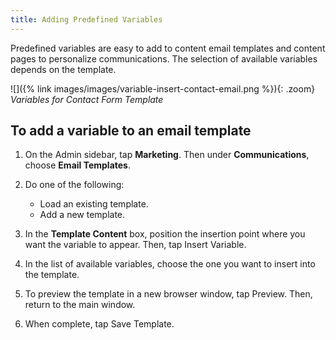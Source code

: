 ```yaml
---
title: Adding Predefined Variables
---
```


Predefined variables are easy to add to content email templates and content pages to personalize communications. The selection of available variables depends on the template.

![]({% link images/images/variable-insert-contact-email.png %}){: .zoom}
*Variables for Contact Form Template*

## To add a variable to an email template

1. On the Admin sidebar, tap **Marketing**. Then under **Communications**, choose **Email Templates**.

1. Do one of the following:

    * Load an existing template.
    * Add a new template.

1. In the **Template Content** box, position the insertion point where you want the variable to appear. Then, tap <span class="btn">Insert Variable</span>.

1. In the list of available variables, choose the one you want to insert into the template.

1. To preview the template in a new browser window, tap <span class="btn">Preview</span>. Then, return to the main window.

1. When complete, tap <span class="btn">Save Template</span>.
